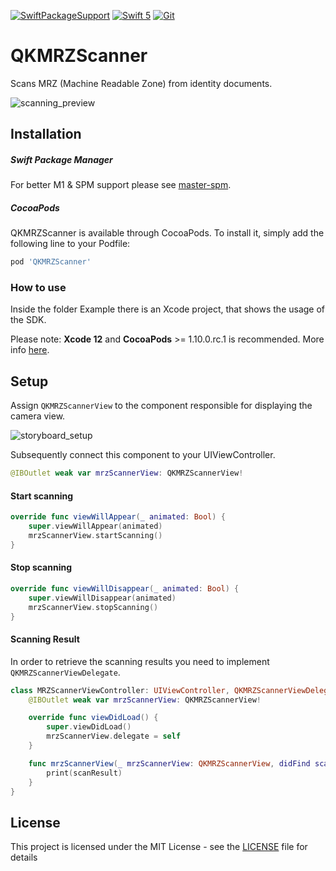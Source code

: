 [![SwiftPackageSupport](https://img.shields.io/badge/Swift_Package_Index-red?logo=swift&logoColor=white)](https://swiftpackageindex.com/Mattijah/QKMRZScanner)
[![Swift 5](https://img.shields.io/badge/Swift-5.0-orange.svg?style=flat)](https://developer.apple.com/swift/)
[![Git](https://img.shields.io/badge/GitHub-Mattijah-blue.svg?style=flat)](https://github.com/Mattijah)


# QKMRZScanner

Scans MRZ (Machine Readable Zone) from identity documents.

![scanning_preview](ReadmeAssets/scanning.gif)

## Installation

##### Swift Package Manager
For better M1 & SPM support please see [master-spm](https://github.com/Mattijah/QKMRZScanner/tree/master-spm#installation).

##### CocoaPods
QKMRZScanner is available through CocoaPods. To install it, simply add the following line to your Podfile:

```ruby
pod 'QKMRZScanner'
```
### How to use
Inside the folder Example there is an Xcode project, that shows the usage of the SDK.

Please note: **Xcode 12** and **CocoaPods** >= 1.10.0.rc.1 is recommended. More info [here](https://github.com/SwiftyTesseract/SwiftyTesseract/tree/support/3.x.x#note-on-cocoapods).

## Setup

Assign `QKMRZScannerView` to the component responsible for displaying the camera view.

![storyboard_setup](ReadmeAssets/storyboard.png)


Subsequently connect this component to your UIViewController.

```swift
@IBOutlet weak var mrzScannerView: QKMRZScannerView!
```

#### Start scanning
```swift
override func viewWillAppear(_ animated: Bool) {
    super.viewWillAppear(animated)
    mrzScannerView.startScanning()
}
```

#### Stop scanning
```swift
override func viewWillDisappear(_ animated: Bool) {
    super.viewWillDisappear(animated)
    mrzScannerView.stopScanning()
}
```

#### Scanning Result

In order to retrieve the scanning results you need to implement `QKMRZScannerViewDelegate`.

```swift
class MRZScannerViewController: UIViewController, QKMRZScannerViewDelegate {
    @IBOutlet weak var mrzScannerView: QKMRZScannerView!

    override func viewDidLoad() {
        super.viewDidLoad()
        mrzScannerView.delegate = self
    }

    func mrzScannerView(_ mrzScannerView: QKMRZScannerView, didFind scanResult: QKMRZScanResult) {
        print(scanResult)
    }
}
```

## License

This project is licensed under the MIT License - see the [LICENSE](LICENSE) file for details
